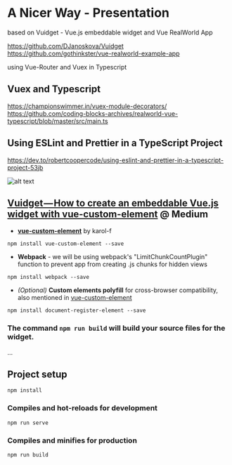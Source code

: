 # A Nicer Way - Presentation


based on Vuidget -  Vue.js embeddable widget
and Vue RealWorld App

https://github.com/DJanoskova/Vuidget
https://github.com/gothinkster/vue-realworld-example-app

using Vue-Router and Vuex in Typescript

## Vuex and Typescript
https://championswimmer.in/vuex-module-decorators/
https://github.com/coding-blocks-archives/realworld-vue-typescript/blob/master/src/main.ts


## Using ESLint and Prettier in a TypeScript Project
https://dev.to/robertcoopercode/using-eslint-and-prettier-in-a-typescript-project-53jb

![alt text](https://github.com/DJanoskova/Vuidget/blob/master/src/assets/img/logo.png)

## **[Vuidget — How to create an embeddable Vue.js widget with vue-custom-element](https://medium.com/@info_53938/vuidget-how-to-create-an-embeddable-vue-js-widget-with-vue-custom-element-674bdcb96b97)** @ Medium


* **[vue-custom-element](https://github.com/karol-f/vue-custom-element)** by karol-f

```
npm install vue-custom-element --save
```
* **Webpack** - we will be using webpack's "LimitChunkCountPlugin" function to prevent app from creating .js chunks for hidden views
```
npm install webpack --save
```

* *(Optional)* **Custom elements polyfill** for cross-browser compatibility, also mentioned in [vue-custom-element](https://github.com/karol-f/vue-custom-element)
```
npm install document-register-element --save
```

### The command `npm run build` will build your source files for the widget.

...

## Project setup
```
npm install
```

### Compiles and hot-reloads for development
```
npm run serve
```

### Compiles and minifies for production
```
npm run build
```

